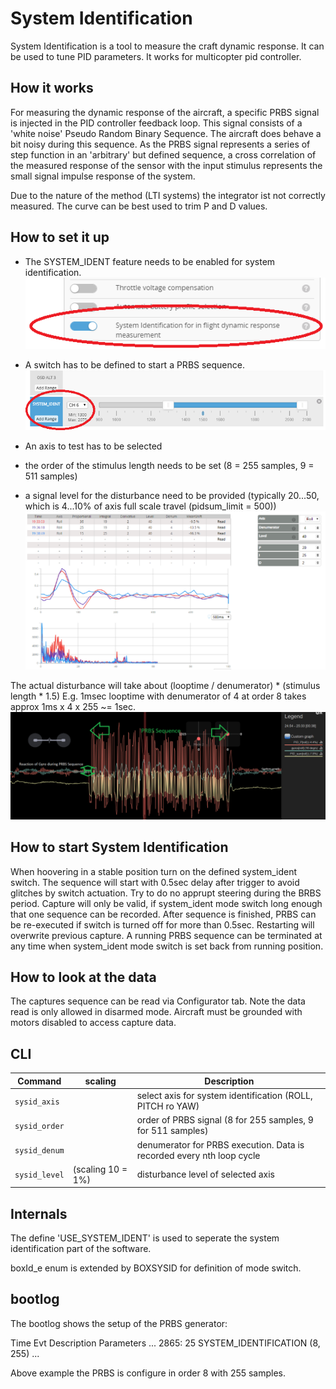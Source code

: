 # System Identification

System Identification is a tool to measure the craft dynamic response. It can be used to tune PID parameters. It works for multicopter pid controller.

## How it works

For measuring the dynamic response of the aircraft, a specific PRBS signal is injected in the PID controller feedback loop.
This signal consists of a 'white noise' Pseudo Random Binary Sequence. The aircraft does behave a bit noisy during this sequence.
As the PRBS signal represents a series of step function in an 'arbitrary' but defined sequence, a cross correlation of the measured response of the sensor with the input stimulus represents the small signal impulse response of the system.

Due to the nature of the method (LTI systems) the integrator ist not correctly measured. The curve can be best used to trim P and D values.

## How to set it up

* The SYSTEM_IDENT feature needs to be enabled for system identification. 
![SYSTEM_IDENT feature enable](Screenshots/sysid_feature_enable.png)

* A switch has to be defined to start a PRBS sequence.
![SYSTEM_IDENT mode switch](Screenshots/sysid_mode_setup.png)

* An axis to test has to be selected
* the order of the stimulus length needs to be set (8 = 255 samples, 9 = 511 samples)
* a signal level for the disturbance need to be provided (typically 20...50, which is 4...10% of axis full scale travel (pidsum_limit = 500))
![SYSTEM_IDENT setup and read tab](Screenshots/sysid_sample_capture.png)


The actual disturbance will take about (looptime / denumerator) * (stimulus length * 1.5) 
E.g. 1msec looptime with denumerator of 4 at order 8 takes approx 1ms x 4 x 255 ~= 1sec.
![SYSTEM_IDENT setup and read tab](Screenshots/sysid_blackboxplot.png)



## How to start System Identification

When hoovering in a stable position turn on the defined system_ident switch. The sequence will start with  0.5sec delay after trigger to avoid glitches by switch actuation. Try to do no apprupt steering during the BRBS period. Capture will only be valid, if system_ident mode switch long enough that one sequence can be recorded.
After sequence is finished, PRBS can be re-executed if switch is turned off for more than 0.5sec. Restarting will overwrite previous capture.
A running PRBS sequence can be terminated at any time when system_ident mode switch is set back from running position.

## How to look at the data

The captures sequence can be read via Configurator tab.
Note the data read is only allowed in disarmed mode. Aircraft must be grounded with motors disabled to access capture data.


## CLI
 
| Command | scaling  | Description |
|-------------------------------------------|-----------------|-------------------------------|
| `sysid_axis`  |   | select axis for system identification (ROLL, PITCH ro YAW)  |
| `sysid_order` |   |  order of PRBS signal  (8  for 255 samples, 9 for 511 samples)|
| `sysid_denum` |   | denumerator for PRBS execution. Data is recorded every nth loop cycle | 
| `sysid_level` |  (scaling 10 = 1%)| disturbance level of selected axis |


## Internals

The define 'USE_SYSTEM_IDENT' is used to seperate the system identification part of the software.

boxId_e enum is extended by BOXSYSID for definition of mode switch.

## bootlog

The bootlog shows the setup of the PRBS generator:
 
Time Evt            Description  Parameters
...
2865: 25  SYSTEM_IDENTIFICATION  (8, 255)
...

Above example the PRBS is configure in order 8 with 255 samples.
